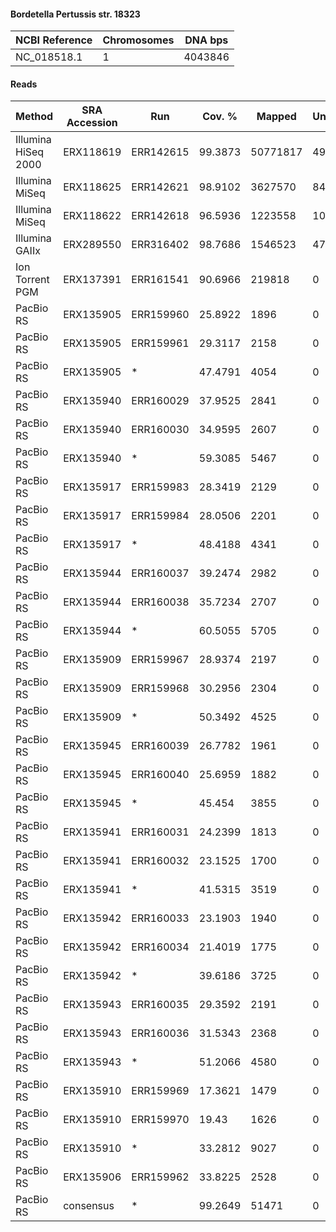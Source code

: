 #### Bordetella Pertussis str. 18323

| NCBI Reference | Chromosomes | DNA bps |
|----------------|-------------|---------|
| NC_018518.1    |           1 | 4043846 |

#### Reads

|        Method       | SRA Accession |    Run    |  Cov. % |  Mapped  | Unmapped |  Length | Paired? | SNPs |
|---------------------|---------------|-----------|---------|----------|----------|---------|---------|------|
| Illumina HiSeq 2000 | ERX118619     | ERR142615 | 99.3873 | 50771817 |   490754 | 75      | Y       |    3 |
| Illumina MiSeq      | ERX118625     | ERR142621 | 98.9102 |  3627570 |    84168 | 151     | Y       |    5 |
| Illumina MiSeq      | ERX118622     | ERR142618 | 96.5936 |  1223558 |   109290 | 151     | Y       |    1 |
| Illumina GAIIx      | ERX289550     | ERR316402 | 98.7686 |  1546523 |    47813 | 76      | Y       |    2 |
| Ion Torrent PGM     | ERX137391     | ERR161541 | 90.6966 |   219818 |        0 | 14-1269 | N       |   72 |
| PacBio RS           | ERX135905     | ERR159960 | 25.8922 |     1896 |        0 | 1-2634  | N       |    1 |
| PacBio RS           | ERX135905     | ERR159961 | 29.3117 |     2158 |        0 | 1-2790  | N       |    3 |
| PacBio RS           | ERX135905     | *         | 47.4791 |     4054 |        0 | 1-2790  | N       |    3 |
| PacBio RS           | ERX135940     | ERR160029 | 37.9525 |     2841 |        0 | 1-2722  | N       |    0 |
| PacBio RS           | ERX135940     | ERR160030 | 34.9595 |     2607 |        0 | 1-2326  | N       |    2 |
| PacBio RS           | ERX135940     | *         | 59.3085 |     5467 |        0 | 1-2722  | N       |    7 |
| PacBio RS           | ERX135917     | ERR159983 | 28.3419 |     2129 |        0 | 1-2306  | N       |    0 |
| PacBio RS           | ERX135917     | ERR159984 | 28.0506 |     2201 |        0 | 1-2203  | N       |    2 |
| PacBio RS           | ERX135917     | *         | 48.4188 |     4341 |        0 | 1-2306  | N       |    2 |
| PacBio RS           | ERX135944     | ERR160037 | 39.2474 |     2982 |        0 | 1-2633  | N       |    1 |
| PacBio RS           | ERX135944     | ERR160038 | 35.7234 |     2707 |        0 | 1-2927  | N       |    1 |
| PacBio RS           | ERX135944     | *         | 60.5055 |     5705 |        0 | 1-2927  | N       |   13 |
| PacBio RS           | ERX135909     | ERR159967 | 28.9374 |     2197 |        0 | 1-2959  | N       |    1 |
| PacBio RS           | ERX135909     | ERR159968 | 30.2956 |     2304 |        0 | 1-2182  | N       |    0 |
| PacBio RS           | ERX135909     | *         | 50.3492 |     4525 |        0 | 1-2959  | N       |   17 |
| PacBio RS           | ERX135945     | ERR160039 | 26.7782 |     1961 |        0 | 1-3207  | N       |    3 |
| PacBio RS           | ERX135945     | ERR160040 | 25.6959 |     1882 |        0 | 1-2376  | N       |    0 |
| PacBio RS           | ERX135945     | *         |  45.454 |     3855 |        0 | 1-3207  | N       |    4 |
| PacBio RS           | ERX135941     | ERR160031 | 24.2399 |     1813 |        0 | 1-2222  | N       |    0 |
| PacBio RS           | ERX135941     | ERR160032 | 23.1525 |     1700 |        0 | 1-2620  | N       |    0 |
| PacBio RS           | ERX135941     | *         | 41.5315 |     3519 |        0 | 1-2620  | N       |    1 |
| PacBio RS           | ERX135942     | ERR160033 | 23.1903 |     1940 |        0 | 1-2030  | N       |    0 |
| PacBio RS           | ERX135942     | ERR160034 | 21.4019 |     1775 |        0 | 1-2027  | N       |    0 |
| PacBio RS           | ERX135942     | *         | 39.6186 |     3725 |        0 | 1-2030  | N       |    1 |
| PacBio RS           | ERX135943     | ERR160035 | 29.3592 |     2191 |        0 | 1-2494  | N       |    0 |
| PacBio RS           | ERX135943     | ERR160036 | 31.5343 |     2368 |        0 | 1-2829  | N       |    0 |
| PacBio RS           | ERX135943     | *         | 51.2066 |     4580 |        0 | 1-2829  | N       |    0 |
| PacBio RS           | ERX135910     | ERR159969 | 17.3621 |     1479 |        0 | 1-2363  | N       |    0 |
| PacBio RS           | ERX135910     | ERR159970 |   19.43 |     1626 |        0 | 1-1915  | N       |    0 |
| PacBio RS           | ERX135910     | *         | 33.2812 |     9027 |        0 | 1-2363  | N       |  971 |
| PacBio RS           | ERX135906     | ERR159962 | 33.8225 |     2528 |        0 | 1-2703  | N       |    0 |
| PacBio RS           | consensus     | *         | 99.2649 |    51471 |        0 | 1-3207  | N       |  591 |
